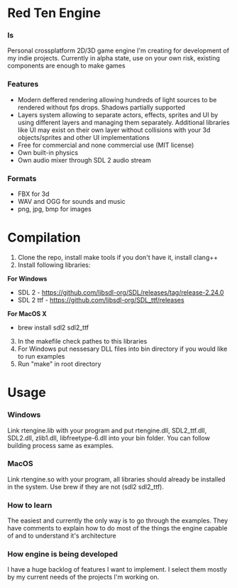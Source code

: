 # Red Ten Engine
### Is
Personal crossplatform 2D/3D game engine I'm creating for development of my indie projects. Currently in alpha state, use on your own risk, existing components are enough to make games

### Features
* Modern deffered rendering allowing hundreds of light sources to be rendered without fps drops. Shadows partially supported
* Layers system allowing to separate actors, effects, sprites and UI by using different layers and managing them separately. Additional libraries like UI may exist on their own layer without collisions with your 3d objects/sprites and other UI implementations
* Free for commercial and none commercial use (MIT license)
* Own built-in physics
* Own audio mixer through SDL 2 audio stream

### Formats
* FBX for 3d
* WAV and OGG for sounds and music
* png, jpg, bmp for images

# Compilation
1. Clone the repo, install make tools if you don't have it, install clang++
2. Install following libraries: 

**For Windows**

* SDL 2 - https://github.com/libsdl-org/SDL/releases/tag/release-2.24.0
* SDL 2 ttf - https://github.com/libsdl-org/SDL_ttf/releases

**For MacOS X**

* brew install sdl2 sdl2_ttf

3. In the makefile check pathes to this libraries
4. For Windows put nessesary DLL files into bin directory if you would like to run examples
5. Run "make" in root directory

# Usage
### Windows
Link rtengine.lib with your program and put rtengine.dll, SDL2_ttf.dll, SDL2.dll, zlib1.dll, libfreetype-6.dll into your bin folder. You can follow building process same as examples.

### MacOS
Link rtengine.so with your program, all libraries should already be installed in the system. Use brew if they are not (sdl2 sdl2_ttf).

### How to learn
The easiest and currently the only way is to go through the examples. They have comments to explain how to do most of the things the engine capable of and to understand it's architecture

### How engine is being developed
I have a huge backlog of features I want to implement. I select them mostly by my current needs of the projects I'm working on.

